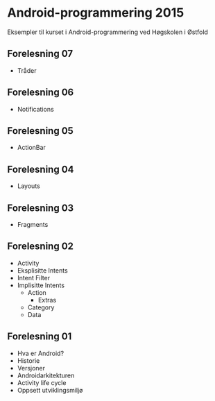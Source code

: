 Android-programmering 2015
==========================

Eksempler til kurset i Android-programmering ved Høgskolen i Østfold


## Forelesning 07
* Tråder

## Forelesning 06
* Notifications

## Forelesning 05
* ActionBar

## Forelesning 04
* Layouts

## Forelesning 03
* Fragments

## Forelesning 02
* Activity
* Eksplisitte Intents
* Intent Filter
* Implisitte Intents
  * Action
    * Extras
  * Category
  * Data

## Forelesning 01
* Hva er Android?
* Historie
* Versjoner
* Androidarkitekturen
* Activity life cycle
* Oppsett utviklingsmiljø
